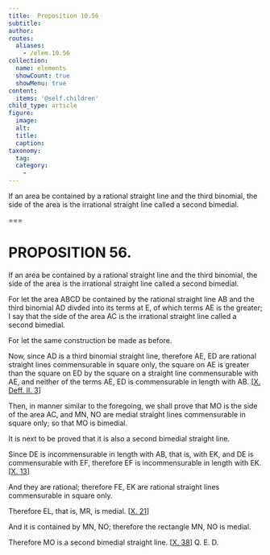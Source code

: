 ```yaml
---
title:  Proposition 10.56
subtitle: 
author:
routes:
  aliases:
    - /elem.10.56
collection:
  name: elements
  showCount: true
  showMenu: true
content:
  items: '@self.children'
child_type: article
figure:
  image:
  alt:
  title:
  caption:
taxonomy:
  tag:
  category:
    - 
---
```


<p>
       <hi rend="ital">If an area be contained by a rational straight line and the third binomial, the <quote>side</quote>
 of the area is the irrational straight line called a second bimedial.</hi>
      </p>

===

<h1>PROPOSITION 56.</h1>
<p>
       <span class="ital">If an area be contained by a rational straight line and the third binomial, the <quote>side</quote>
 of the area is the irrational straight line called a second bimedial.</span>
      </p>

<p>For let the area <span class="ital">ABCD</span> be contained by the rational straight line <span class="ital">AB</span> and the third binomial <span class="ital">AD</span> divded into its terms at <span class="ital">E</span>, of which terms <span class="ital">AE</span> is the greater; I say that the <quote>side</quote>
 of the area <span class="ital">AC</span> is the irrational straight line called a second bimedial. </p>

<p>For let the same construction be made as before. 
      </p>

<p>Now, since <span class="ital">AD</span> is a third binomial straight line, therefore <span class="ital">AE</span>, <span class="ital">ED</span> are rational straight lines commensurable in square only, the square on <span class="ital">AE</span> is greater than the square on <span class="ital">ED</span> by the square on a straight line commensurable with <span class="ital">AE</span>, and neither of the terms <span class="ital">AE</span>, <span class="ital">ED</span> is commensurable in length with <span class="ital">AB</span>. [<a href="/elem.10.def.2.3">X. Deff. II. 3</a>] </p>

<p>Then, in manner similar to the foregoing, we shall prove that <span class="ital">MO</span> is the <quote>side</quote>
 of the area <span class="ital">AC</span>, and <span class="ital">MN</span>, <span class="ital">NO</span> are medial straight lines commensurable in square only; so that <span class="ital">MO</span> is bimedial. </p>

<p>It is next to be proved that it is also a second bimedial straight line. </p>

<p>Since <span class="ital">DE</span> is incommensurable in length with <span class="ital">AB</span>, that is, with <span class="ital">EK</span>, and <span class="ital">DE</span> is commensurable with <span class="ital">EF</span>, therefore <span class="ital">EF</span> is incommensurable in length with <span class="ital">EK</span>. [<a href="/elem.10.13">X. 13</a>] </p>

<p>And they are rational; <pb n="125"/>therefore <span class="ital">FE</span>, <span class="ital">EK</span> are rational straight lines commensurable in square only. </p>

<p>Therefore <span class="ital">EL</span>, that is, <span class="ital">MR</span>, is medial. [<a href="/elem.10.21">X. 21</a>] </p>

<p>And it is contained by <span class="ital">MN</span>, <span class="ital">NO</span>; therefore the rectangle <span class="ital">MN</span>, <span class="ital">NO</span> is medial. </p>

<p>Therefore <span class="ital">MO</span> is a second bimedial straight line. [<a href="/elem.10.38">X. 38</a>] Q. E. D.</p>
